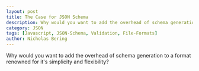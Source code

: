 ```yaml
---
layout: post
title: The Case for JSON Schema
description: Why would you want to add the overhead of schema generation to a format renowned for it's simplicity and flexibility?
category: JSON
tags: [Javascript, JSON-Schema, Validation, File-Formats]
author: Nicholas Bering
---
```

Why would you want to add the overhead of schema generation to a format renowned for it's simplicity and flexibility?

[1]: https://code.visualstudio.com/docs/languages/json
[2]: http://json-schema.org/
[3]: https://json-schema-editor.tangramjs.com/
[4]: https://github.com/Azure/azure-resource-manager-schemas
